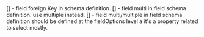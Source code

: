 ##

[] - field foreign Key in schema definition.
[] - field multi in field schema definition. use multiple instead.
[] - field multi/multiple in field schema definition should be defined at the fieldOptions level a it's a property related to select mostly.
